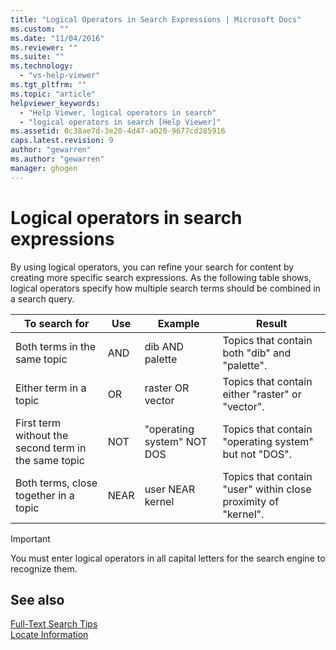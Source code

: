 ```yaml
---
title: "Logical Operators in Search Expressions | Microsoft Docs"
ms.custom: ""
ms.date: "11/04/2016"
ms.reviewer: ""
ms.suite: ""
ms.technology: 
  - "vs-help-viewer"
ms.tgt_pltfrm: ""
ms.topic: "article"
helpviewer_keywords: 
  - "Help Viewer, logical operators in search"
  - "logical operators in search [Help Viewer]"
ms.assetid: 0c38ae7d-3e20-4d47-a020-9677cd285916
caps.latest.revision: 9
author: "gewarren"
ms.author: "gewarren"
manager: ghogen
---
```

# Logical operators in search expressions
By using logical operators, you can refine your search for content by creating more specific search expressions. As the following table shows, logical operators specify how multiple search terms should be combined in a search query.
  
|To search for|Use|Example|Result|  
|-------------------|---------|-------------|------------|  
|Both terms in the same topic|AND|dib AND palette|Topics that contain both "dib" and "palette".|  
|Either term in a topic|OR|raster OR vector|Topics that contain either "raster" or "vector".|  
|First term without the second term in the same topic|NOT|"operating system" NOT DOS|Topics that contain "operating system" but not "DOS".|  
|Both terms, close together in a topic|NEAR|user NEAR kernel|Topics that contain "user" within close proximity of "kernel".|  
  
> [!IMPORTANT]
>  You must enter logical operators in all capital letters for the search engine to recognize them.
  
## See also
[Full-Text Search Tips](../ide/full-text-search-tips.md)   
[Locate Information](../ide/locate-information.md)